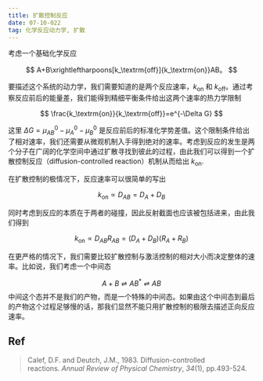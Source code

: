 ```yaml
---
title: 扩散控制反应
date: 07-10-022
tag: 化学反应动力学, 扩散
---
```


考虑一个基础化学反应

$$
A+B\xrightleftharpoons[k_\textrm{off}]{k_\textrm{on}}AB。
$$

要描述这个系统的动力学，我们需要知道的是两个反应速率，$k_\textrm{on}$ 和 $k_\textrm{off}$。通过考察反应前后的能量差，我们能得到精细平衡条件给出这两个速率的热力学限制

$$
\frac{k_\textrm{on}}{k_\textrm{off}}=e^{-\Delta G}
$$

这里 $\Delta G = \mu_{AB}^0-\mu_{A}^0-\mu_{B}^0$ 是反应前后的标准化学势差值。这个限制条件给出了相对速率，我们还需要从微观机制入手得到绝对的速率。考虑到反应的发生是两个分子在广阔的化学空间中通过扩散寻找到彼此的过程，由此我们可以得到一个扩散控制反应（diffusion-controlled reaction）机制从而给出 $k_\textrm{on}$.

在扩散控制的极情况下，反应速率可以很简单的写出

$$
k_\mathrm{on}\propto D_{AB} = D_A+D_B
$$

同时考虑到反应的本质在于两者的碰撞，因此反射截面也应该被包括进来，由此我们得到

$$
k_\mathrm{on}\propto D_{AB}R_{AB}= (D_A+D_B)(R_A+R_B)
$$

在更严格的情况下，我们需要比较扩散控制与激活控制的相对大小而决定整体的速率。比如说，我们考虑一个中间态

$$
A+B\rightleftharpoons AB^*\rightleftharpoons AB
$$
中间这个态并不是我们的产物，而是一个特殊的中间态。如果由这个中间态到最后的产物这个过程足够慢的话，那我们显然不能只用扩散控制的极限去描述正向反应速率。

## Ref
> Calef, D.F. and Deutch, J.M., 1983. Diffusion-controlled reactions. _Annual Review of Physical Chemistry_, _34_(1), pp.493-524.